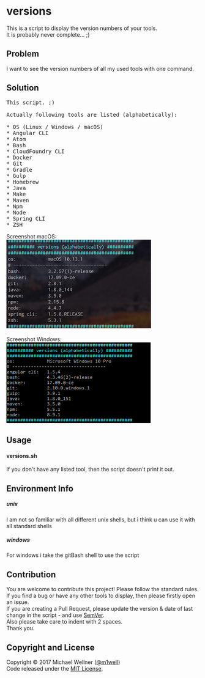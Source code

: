 # versions

This is a script to display the version numbers of your tools.<br>
It is probably never complete... ;)<br>


## Problem
I want to see the version numbers of all my used tools with one command.<br>


## Solution
<pre>
This script. ;)<br>
Actually following tools are listed (alphabetically):<br>
* OS (Linux / Windows / macOS)
* Angular CLI
* Atom
* Bash
* CloudFoundry CLI
* Docker
* Git
* Gradle
* Gulp
* Homebrew
* Java
* Make
* Maven
* Npm
* Node
* Spring CLI
* ZSH
</pre>
Screenshot macOS:<br>
![screenshot-macos](screen-macos.png "Screenshot macOS")
<br>
<br>
Screenshot Windows:<br>
![screenshot-windows](screen-windows.png "Screenshot Windows")


## Usage
#### versions.sh
If you don't have any listed tool, then the script doesn't print it out.<br>

## Environment Info
##### unix
I am not so familiar with all different unix shells, but i think u can use it with all standard shells<br>
##### windows
For windows i take the gitBash shell to use the script<br>


## Contribution
You are welcome to contribute this project! Please follow the standard rules.<br>
If you find a bug or have any other tools to display, then please firstly open an issue.<br>
If you are creating a Pull Request, please update the version & date of last change in the script - and use [SemVer](http://semver.org).<br>
Also please take care to indent with 2 spaces.<br>
Thank you.<br>


## Copyright and License
Copyright :copyright: 2017 Michael Wellner ([@m1well](http://www.twitter.m1well.de))<br>
Code released under the [MIT License](/LICENSE).<br>

